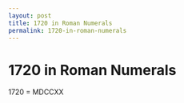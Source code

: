 ```yaml
---
layout: post
title: 1720 in Roman Numerals
permalink: 1720-in-roman-numerals
---
```


# 1720 in Roman Numerals

1720 = MDCCXX
